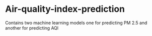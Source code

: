 # Air-quality-index-prediction
Contains two machine learning models one for predicting PM 2.5 and another for predicting AQI
